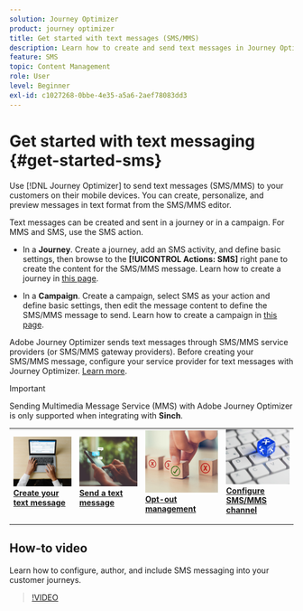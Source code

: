 ```yaml
---
solution: Journey Optimizer
product: journey optimizer
title: Get started with text messages (SMS/MMS)
description: Learn how to create and send text messages in Journey Optimizer
feature: SMS
topic: Content Management
role: User
level: Beginner
exl-id: c1027268-0bbe-4e35-a5a6-2aef78083dd3
---
```

# Get started with text messaging {#get-started-sms}

Use [!DNL Journey Optimizer] to send text messages (SMS/MMS) to your customers on their mobile devices. You can create, personalize, and preview messages in text format from the SMS/MMS editor.

Text messages can be created and sent in a journey or in a campaign. For MMS and SMS, use the SMS action.

* In a **Journey**. Create a journey, add an SMS activity, and define basic settings, then browse to the **[!UICONTROL Actions: SMS]** right pane to create the content for the SMS/MMS message. Learn how to create a journey in [this page](../building-journeys/journey-gs.md).

* In a **Campaign**. Create a campaign, select SMS as your action and define basic settings, then edit the message content to define the SMS/MMS message to send. Learn how to create a campaign in [this page](../campaigns/create-campaign.md#configure).

Adobe Journey Optimizer sends text messages through SMS/MMS service providers (or SMS/MMS gateway providers). Before creating your SMS/MMS message, configure your service provider for text messages with Journey Optimizer. [Learn more](sms-configuration.md).

>[!IMPORTANT] 
>
> Sending Multimedia Message Service (MMS) with Adobe Journey Optimizer is only supported when integrating with **Sinch**.


<table style="table-layout:fixed"><tr style="border: 0;">
<td>
<a href="create-sms.md">
<img alt="Lead" src="../assets/do-not-localize/sms-create.jpeg">
</a>
<div><a href="create-sms.md"><strong>Create your text message</strong>
</div>
<p>
</td>
<td>
<a href="send-sms.md">
<img alt="Infrequent" src="../assets/do-not-localize/sms-sending.jpg">
</a>
<div>
<a href="send-sms.md"><strong>Send a text message</strong></a>
</div>
<p></td>
<td>
<a href="sms-opt-out.md">
<img alt="Validation" src="../assets/do-not-localize/sms-opt-out.jpg">
</a>
<div>
<a href="sms-opt-out.md"><strong>Opt-out management</strong></a>
</div>
<p>
</td>
<td>
<a href="sms-configuration.md">
<img alt="Validation" src="../assets/do-not-localize/sms-config.jpg">
</a>
<div>
<a href="sms-configuration.md"><strong>Configure SMS/MMS channel</strong></a>
</div>
<p>
</td>
</tr></table>

## How-to video

Learn how to configure, author, and include SMS messaging into your customer journeys.

>[!VIDEO](https://video.tv.adobe.com/v/3420509?learn=on)
